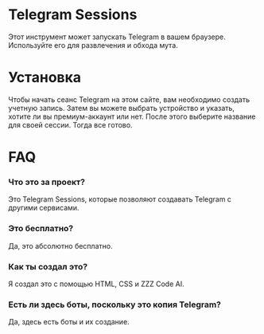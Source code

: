 # Telegram Sessions
Этот инструмент может запускать Telegram в вашем браузере. Используйте его для развлечения и обхода мута.

# Установка
Чтобы начать сеанс Telegram на этом сайте, вам необходимо создать учетную запись. Затем вы можете выбрать устройство и указать, хотите ли вы премиум-аккаунт или нет. После этого выберите название для своей сессии. Тогда все готово.

# FAQ
### Что это за проект?
Это Telegram Sessions, которые позволяют создавать Telegram с другими сервисами.

### Это бесплатно?
Да, это абсолютно бесплатно.

### Как ты создал это?
Я создал это с помощью HTML, CSS и ZZZ Code AI.

### Есть ли здесь боты, поскольку это копия Telegram?
Да, здесь есть боты и их создание.
